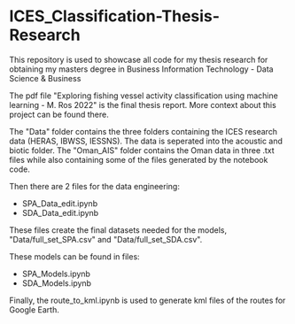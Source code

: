 # ICES_Classification-Thesis-Research
This repository is used to showcase all code for my thesis research for obtaining my masters degree in Business Information Technology - Data Science &amp; Business

The pdf file "Exploring fishing vessel activity classification using machine learning - M. Ros 2022" is the final thesis report. More context about this project can be found there.

The "Data" folder contains the three folders containing the ICES research data (HERAS, IBWSS, IESSNS). The data is seperated into the acoustic and biotic folder.
The "Oman_AIS" folder contains the Oman data in three .txt files while also containing some of the files generated by the notebook code.

Then there are 2 files for the data engineering:
- SPA_Data_edit.ipynb
- SDA_Data_edit.ipynb

These files create the final datasets needed for the models, "Data/full_set_SPA.csv" and "Data/full_set_SDA.csv".

These models can be found in files:
- SPA_Models.ipynb
- SDA_Models.ipynb

Finally, the route_to_kml.ipynb is used to generate kml files of the routes for Google Earth.
